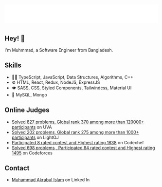 <h1 align="center">
  <img src="https://raw.githubusercontent.com/akrabulislam/akrabulislam/main/name.svg" alt="Muhammad Akrabul Islam" />
</h1>

## Hey! 👋

I'm Muhmmad, a Software Engineer from Bangladesh.

## Skills

- 👨‍💻 TypeScript, JavaScript, Data Structures, Algorithms, C++
- ⚙️ HTML, React, Redux, NodeJS, ExpressJS
- 👁️ SASS, CSS, Styled Components, Tailwindcss, Material UI
- 💽 MySQL, Mongo

## Online Judges

- [Solved 827 problems, Global rank 370 among more than 120000+ participants](https://uhunt.onlinejudge.org/id/867156) on UVA
- [Solved 202 problems, Global rank 275 among more than 1000+ participants](https://lightoj.com/user/akrabulislam) on LightOJ
- [Participated 8 rated contest and Highest rating 1838](https://www.codechef.com/users/darkdreamofmy1) on Codechef
- [Solved 698 problems , Participated 84 rated contest and Highest rating 1495](https://codeforces.com/profile/_I_am_back_) on Codeforces

## Contact

- [Muhammad Akrabul Islam](https://www.linkedin.com/in/muhammad-akrabul-islam-b3b36112b/) on Linked In
